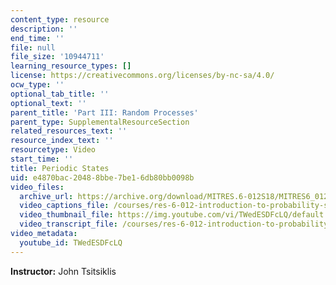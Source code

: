 ```yaml
---
content_type: resource
description: ''
end_time: ''
file: null
file_size: '10944711'
learning_resource_types: []
license: https://creativecommons.org/licenses/by-nc-sa/4.0/
ocw_type: ''
optional_tab_title: ''
optional_text: ''
parent_title: 'Part III: Random Processes'
parent_type: SupplementalResourceSection
related_resources_text: ''
resource_index_text: ''
resourcetype: Video
start_time: ''
title: Periodic States
uid: e4870bac-2048-8bbe-7be1-6db80bb0098b
video_files:
  archive_url: https://archive.org/download/MITRES.6-012S18/MITRES6_012S18_L25-06_300k.mp4
  video_captions_file: /courses/res-6-012-introduction-to-probability-spring-2018/44a51f812c3e5020af00f821d8ed04bc_TWedESDFcLQ.vtt
  video_thumbnail_file: https://img.youtube.com/vi/TWedESDFcLQ/default.jpg
  video_transcript_file: /courses/res-6-012-introduction-to-probability-spring-2018/0961d0efdcfe4646abff07af3cff821b_TWedESDFcLQ.pdf
video_metadata:
  youtube_id: TWedESDFcLQ
---
```


**Instructor:** John Tsitsiklis

